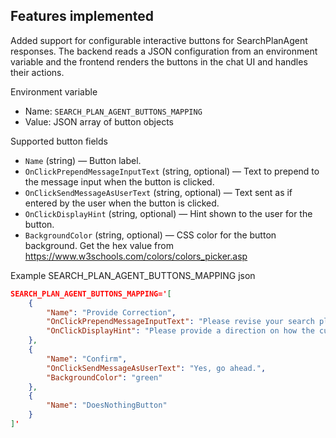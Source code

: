## Features implemented

Added support for configurable interactive buttons for SearchPlanAgent responses. The backend reads a JSON configuration from an environment variable and the frontend renders the buttons in the chat UI and handles their actions.

Environment variable
- Name: `SEARCH_PLAN_AGENT_BUTTONS_MAPPING`
- Value: JSON array of button objects

Supported button fields
- `Name` (string) — Button label.
- `OnClickPrependMessageInputText` (string, optional) — Text to prepend to the message input when the button is clicked.
- `OnClickSendMessageAsUserText` (string, optional) — Text sent as if entered by the user when the button is clicked.
- `OnClickDisplayHint` (string, optional) — Hint shown to the user for the button.
- `BackgroundColor` (string, optional) — CSS color for the button background. Get the hex value from https://www.w3schools.com/colors/colors_picker.asp

Example SEARCH_PLAN_AGENT_BUTTONS_MAPPING json
```json
SEARCH_PLAN_AGENT_BUTTONS_MAPPING='[
    {
        "Name": "Provide Correction",
        "OnClickPrependMessageInputText": "Please revise your search plan, in this direction: ",
        "OnClickDisplayHint": "Please provide a direction on how the current search plan can be updated."
    },
    {
        "Name": "Confirm",
        "OnClickSendMessageAsUserText": "Yes, go ahead.",
        "BackgroundColor": "green"
    },
    {
        "Name": "DoesNothingButton"
    }
]'
```